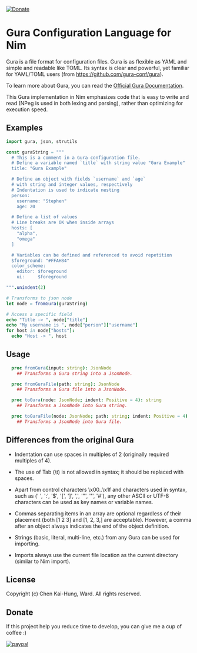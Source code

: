 [![Donate](https://img.shields.io/badge/Donate-PayPal-green.svg)](https://paypal.me/khchen0915?country.x=TW&locale.x=zh_TW)

# Gura Configuration Language for Nim
Gura is a file format for configuration files. Gura is as flexible as YAML and simple and readable like TOML. Its syntax is clear and powerful, yet familiar for YAML/TOML users (from https://github.com/gura-conf/gura).

To learn more about Gura, you can read the [Official Gura Documentation](https://gura.netlify.app/docs/gura).

This Gura implementation in Nim emphasizes code that is easy to write and read (NPeg is used in both lexing and parsing), rather than optimizing for execution speed.

## Examples
```nim
import gura, json, strutils

const guraString = """
  # This is a comment in a Gura configuration file.
  # Define a variable named `title` with string value "Gura Example"
  title: "Gura Example"

  # Define an object with fields `username` and `age`
  # with string and integer values, respectively
  # Indentation is used to indicate nesting
  person:
    username: "Stephen"
    age: 20

  # Define a list of values
  # Line breaks are OK when inside arrays
  hosts: [
    "alpha",
    "omega"
  ]

  # Variables can be defined and referenced to avoid repetition
  $foreground: "#FFAH84"
  color_scheme:
    editor: $foreground
    ui:     $foreground

""".unindent(2)

# Transforms to json node
let node = fromGura(guraString)

# Access a specific field
echo "Title -> ", node["title"]
echo "My username is ", node["person"]["username"]
for host in node["hosts"]:
  echo "Host -> ", host
```

## Usage
```nim
  proc fromGura(input: string): JsonNode
    ## Transforms a Gura string into a JsonNode.

  proc fromGuraFile(path: string): JsonNode
    ## Transforms a Gura file into a JsonNode.

  proc toGura(node: JsonNode; indent: Positive = 4): string
    ## Transforms a JsonNode into Gura string.

  proc toGuraFile(node: JsonNode; path: string; indent: Positive = 4)
    ## Transforms a JsonNode into Gura file.
```

## Differences from the original Gura
* Indentation can use spaces in multiples of 2 (originally required
  multiples of 4).

* The use of Tab (\t) is not allowed in syntax; it should be replaced
  with spaces.

* Apart from control characters \x00..\x1f and characters used in syntax,
  such as (' ', ':', '$', '[', ']', ',', '"', ''', '#'), any other ASCII
  or UTF-8 characters can be used as key names or variable names.

* Commas separating items in an array are optional regardless of their
  placement (both [1 2 3] and [1, 2, 3,] are acceptable). However,
  a comma after an object always indicates the end of the object definition.

* Strings (basic, literal, multi-line, etc.) from any Gura can be used for
  importing.

* Imports always use the current file location as the current directory
  (similar to Nim import).


## License
Copyright (c) Chen Kai-Hung, Ward. All rights reserved.

## Donate
If this project help you reduce time to develop, you can give me a cup of coffee :)

[![paypal](https://www.paypalobjects.com/en_US/i/btn/btn_donateCC_LG.gif)](https://paypal.me/khchen0915?country.x=TW&locale.x=zh_TW)
